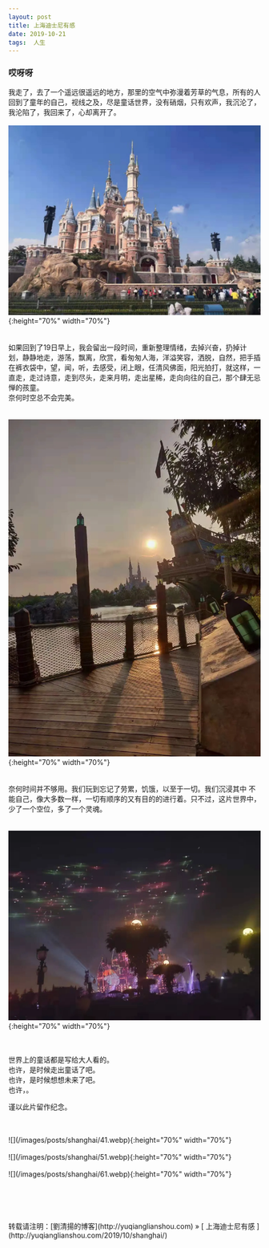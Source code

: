 ```yaml
---
layout: post  
title: 上海迪士尼有感 
date: 2019-10-21  
tags:  人生
---
```

### 哎呀呀  

我走了，去了一个遥远很遥远的地方，那里的空气中弥漫着芳草的气息，所有的人回到了童年的自己，视线之及，尽是童话世界，没有硝烟，只有欢声，我沉沦了，我沦陷了，我回来了，心却离开了。
<br/>
<br/>
![](/images/posts/shanghai/1.webp){:height="70%" width="70%"}  
<br/>
<br/>
如果回到了19日早上，我会留出一段时间，重新整理情绪，去掉兴奋，扔掉计划，静静地走，游荡，飘离，欣赏，看匆匆人海，洋溢笑容，洒脱，自然，把手插在裤衣袋中，望，闻，听，去感受，闭上眼，任清风佛面，阳光拍打，就这样，一直走，走过诗意，走到尽头，走来月明，走出星稀，走向向往的自己，那个肆无忌惮的孩童。  
奈何时空总不会完美。  
<br/>
<br/>
![](/images/posts/shanghai/2.webp){:height="70%" width="70%"}  
<br/>
<br/>
奈何时间并不够用。我们玩到忘记了劳累，饥饿，以至于一切。我们沉浸其中 不能自己，像大多数一样，一切有顺序的又有目的的进行着。只不过，这片世界中，少了一个空位，多了一个灵魂。  
<br/>
<br/>
![](/images/posts/shanghai/3.webp){:height="70%" width="70%"}  
<br/>
<br/>

世界上的童话都是写给大人看的。  
也许，是时候走出童话了吧。  
也许，是时候想想未来了吧。   
也许，。 

谨以此片留作纪念。

<br/>
<br/>
![](/images/posts/shanghai/41.webp){:height="70%" width="70%"}  
<br/>

<br/>
![](/images/posts/shanghai/51.webp){:height="70%" width="70%"}  
<br/>
<br/>
![](/images/posts/shanghai/61.webp){:height="70%" width="70%"}  
<br/>




<br/> 
<br/> 
<br/> 
<br/> 
<br/> 
转载请注明：[劉清揚的博客](http://yuqianglianshou.com) » [ 上海迪士尼有感  ](http://yuqianglianshou.com/2019/10/shanghai/)  
<br/>